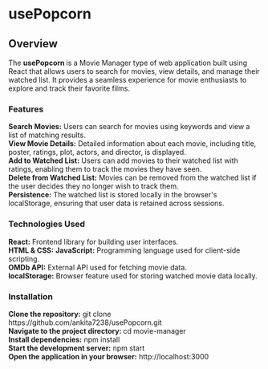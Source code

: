 # usePopcorn

<h2>Overview</h2>
The <B> usePopcorn </B>  is a Movie Manager type of web application built using React that allows users to search for movies, view details, and manage their watched list. It provides a seamless experience for movie enthusiasts to explore and track their favorite films.

<h3>Features</h3>
<b>Search Movies:</b> Users can search for movies using keywords and view a list of matching results.</br>
<b>View Movie Details:</b> Detailed information about each movie, including title, poster, ratings, plot, actors, and director, is displayed.</br>
<b>Add to Watched List:</b> Users can add movies to their watched list with ratings, enabling them to track the movies they have seen.</br>
<b>Delete from Watched List:</b> Movies can be removed from the watched list if the user decides they no longer wish to track them.</br>
<b>Persistence:</b> The watched list is stored locally in the browser's localStorage, ensuring that user data is retained across sessions.</br>

<h3>Technologies Used</h3>
<b>React:</b> Frontend library for building user interfaces.</br>
<b>HTML & CSS:</b Markup and styling languages for structuring and designing the application.</br>
<b>JavaScript:</b> Programming language used for client-side scripting.</br>
<b>OMDb API:</b> External API used for fetching movie data.</br>
<b>localStorage:</b> Browser feature used for storing watched movie data locally.</br>

<h3>Installation</h3>
<b>Clone the repository:</b> git clone https://github.com/ankita7238/usePopcorn.git</br>
<b>Navigate to the project directory: </b>cd movie-manager</br>
<b>Install dependencies:</b> npm install</br>
<b>Start the development server:</b> npm start</br>
<b>Open the application in your browser:</b> http://localhost:3000</br>
